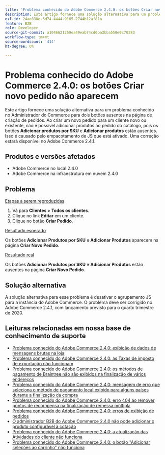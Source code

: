 ```yaml
---
title: 'Problema conhecido do Adobe Commerce 2.4.0: os botões Criar novo pedido não aparecem'
description: Este artigo fornece uma solução alternativa para um problema conhecido no Administrador do Commerce para dois botões ausentes na página de criação de pedidos. Ao criar um novo pedido para um cliente novo ou existente, não é possível adicionar produtos ao pedido do catálogo, pois os botões **Adicionar produtos por SKU** e **Adicionar produtos** estão ausentes. Isso é causado pelo empacotamento de JS que está ativado. Uma correção estará disponível no Adobe Commerce 2.4.1.
exl-id: 24ae880e-6d74-4444-9165-2744b12af81a
feature: B2B
role: Developer
source-git-commit: a1046621259ea49eab74cd6ba3bba550e0c70283
workflow-type: tm+mt
source-wordcount: '414'
ht-degree: 0%

---
```


# Problema conhecido do Adobe Commerce 2.4.0: os botões Criar novo pedido não aparecem

Este artigo fornece uma solução alternativa para um problema conhecido no Administrador do Commerce para dois botões ausentes na página de criação de pedidos. Ao criar um novo pedido para um cliente novo ou existente, não é possível adicionar produtos ao pedido do catálogo, pois os botões **Adicionar produtos por SKU** e **Adicionar produtos** estão ausentes. Isso é causado pelo empacotamento de JS que está ativado. Uma correção estará disponível no Adobe Commerce 2.4.1.

## Produtos e versões afetados

* Adobe Commerce no local 2.4.0
* Adobe Commerce na infraestrutura em nuvem 2.4.0

## Problema

<u>Etapas a serem reproduzidas</u>

1. Vá para **Clientes > Todos os clientes**.
1. Clique no link **Editar** em um cliente.
1. Clique no botão **Criar Pedido**.

<u>Resultado esperado</u>

Os botões **Adicionar Produtos por SKU** e **Adicionar Produtos** aparecem na página **Criar Novo Pedido**.

<u>Resultado real</u>

Os botões **Adicionar Produtos por SKU** e **Adicionar Produtos** estão ausentes na página **Criar Novo Pedido**.

## Solução alternativa

A solução alternativa para esse problema é desativar o agrupamento JS para a instância do Adobe Commerce. O problema deve ser corrigido no Adobe Commerce 2.4.1, com lançamento previsto para o quarto trimestre de 2020.

## Leituras relacionadas em nossa base de conhecimento de suporte

* [Problema conhecido do Adobe Commerce 2.4.0: exibição de dados de mensagens brutas na loja](/help/troubleshooting/storefront/magento-2-4-0-issue-storefront-raw-message-data-display.md)
* [Problema conhecido do Adobe Commerce 2.4.0: as Taxas de imposto de exportação não funcionam](/help/troubleshooting/miscellaneous/magento-2-4-0-known-issue-export-tax-rates-does-not-work.md)
* [Problema conhecido do Adobe Commerce 2.4.0: os métodos de pagamento de Braintree não são exibidos na finalização de vários endereços](/help/troubleshooting/payments/magento-2-4-0-braintree-not-in-multiple-addresses-checkout.md)
* [Problema conhecido do Adobe Commerce 2.4.0: mensagem de erro que seleciona o método de pagamento local exibido para alguns países durante a finalização da compra](/help/troubleshooting/payments/magento-2-4-0-checkout-error-selecting-local-payments.md)
* [Problema conhecido do Adobe Commerce 2.4.0: erro 404 ao remover pontos de recompensa na finalização de remessa múltipla](/help/troubleshooting/storefront/magento-2-4-0-404-error-removing-rewards-points-on-multi-shipping-checkout.md)
* [Problema conhecido do Adobe Commerce 2.4.0: erros de exibição de pedidos](/help/troubleshooting/storefront/magento-2-4-0-known-issue-orders-display-error.md)
* [O administrador B2B do Adobe Commerce 2.4.0 não pode adicionar o produto configurável à cotação](/help/troubleshooting/miscellaneous/magento-2-4-0-b2b-admin-can-t-add-configurable-product-to-quote.md)
* [Problema conhecido do Adobe Commerce 2.4.0: a atualização das Atividades do cliente não funciona](/help/troubleshooting/miscellaneous/magento-2-4-0-refresh-on-customer-activities-does-not-work.md)
* [Problema conhecido do Adobe Commerce 2.4.0: o botão &quot;Adicionar seleções ao carrinho&quot; não funciona](/help/troubleshooting/miscellaneous/magento-2-4-0-add-selections-to-my-cart-does-not-work.md)
